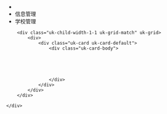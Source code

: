 <div class="uk-container uk-container-expand uk-background-muted main">
    <div class="uk-section uk-section-xsmall uk-padding-remove-top">
        <nav class="uk-navbar-container uk-margin uk-navbar-transparent" uk-navbar>
            <div class="uk-navbar-left uk-visible@s">
                <div class="uk-navbar-item">
                    <ul class="uk-breadcrumb uk-margin-remove-bottom">
                        <li><a href="home.php" uk-icon="icon: home"></a></li>
                        <li><span>信息管理</span></li>
                        <li><span>学校管理</span></li>
                    </ul>
                </div>
            </div>
        </nav>

        <div class="uk-child-width-1-1 uk-grid-match" uk-grid>
            <div>
                <div class="uk-card uk-card-default">
                    <div class="uk-card-body">





                    </div>
                </div>
            </div>
        </div>

    </div>
</div>